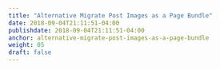 ```yaml
---
title: "Alternative Migrate Post Images as a Page Bundle"
date: 2018-09-04T21:11:51-04:00
publishdate: 2018-09-04T21:11:51-04:00
anchor: alternative-migrate-post-images-as-a-page-bundle
weight: 05
draft: false
---
```

